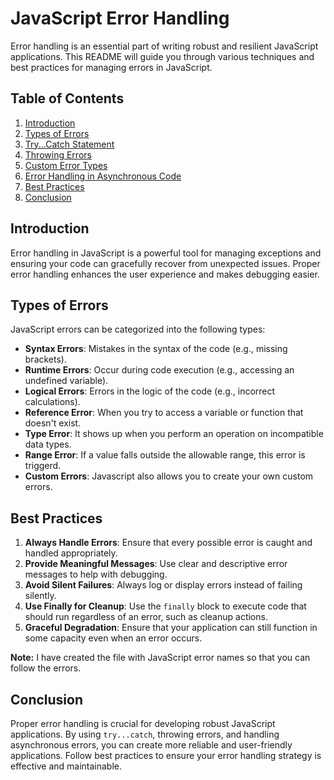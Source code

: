 
# JavaScript Error Handling

Error handling is an essential part of writing robust and resilient JavaScript applications. This README will guide you through various techniques and best practices for managing errors in JavaScript.

## Table of Contents

1. [Introduction](#introduction)
2. [Types of Errors](#types-of-errors)
3. [Try...Catch Statement](#trycatch-statement)
4. [Throwing Errors](#throwing-errors)
5. [Custom Error Types](#custom-error-types)
6. [Error Handling in Asynchronous Code](#error-handling-in-asynchronous-code)
7. [Best Practices](#best-practices)
8. [Conclusion](#conclusion)

## Introduction

Error handling in JavaScript is a powerful tool for managing exceptions and ensuring your code can gracefully recover from unexpected issues. Proper error handling enhances the user experience and makes debugging easier.

## Types of Errors

JavaScript errors can be categorized into the following types:

- **Syntax Errors**: Mistakes in the syntax of the code (e.g., missing brackets).
- **Runtime Errors**: Occur during code execution (e.g., accessing an undefined variable).
- **Logical Errors**: Errors in the logic of the code (e.g., incorrect calculations).
- **Reference Error**: When you try to access a variable or function that doesn't exist. 
- **Type Error**: It shows up when you perform an operation on incompatible data types.
- **Range Error**: If a value falls outside the allowable range, this error is triggerd.
- **Custom Errors**: Javascript also allows you to create your own custom errors.

  
## Best Practices

1. **Always Handle Errors**: Ensure that every possible error is caught and handled appropriately.
2. **Provide Meaningful Messages**: Use clear and descriptive error messages to help with debugging.
3. **Avoid Silent Failures**: Always log or display errors instead of failing silently.
4. **Use Finally for Cleanup**: Use the `finally` block to execute code that should run regardless of an error, such as cleanup actions.
5. **Graceful Degradation**: Ensure that your application can still function in some capacity even when an error occurs.

**Note:** I have created the file with JavaScript error names so that you can follow the errors.

## Conclusion

Proper error handling is crucial for developing robust JavaScript applications. By using `try...catch`, throwing errors, and handling asynchronous errors, you can create more reliable and user-friendly applications. Follow best practices to ensure your error handling strategy is effective and maintainable.
 
